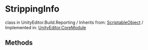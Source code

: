 # StrippingInfo
class in UnityEditor.Build.Reporting
 / Inherits from: <a href="https://docs.unity3d.com/6000.2/Documentation/ScriptReference/ScriptableObject.html">ScriptableObject</a> / Implemented in: <a href="https://docs.unity3d.com/6000.2/Documentation/ScriptReference/UnityEditor.CoreModule.html">UnityEditor.CoreModule</a>

## Methods
